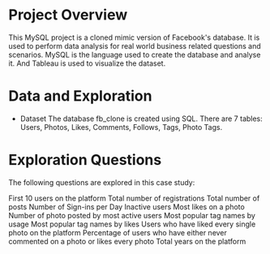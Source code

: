 # Project Overview
This MySQL project is a cloned mimic version of Facebook's database. It is used to perform data analysis for real world business related questions and scenarios. MySQL is the language used to create the database and analyse it. And Tableau is used to visualize the dataset.

# Data and Exploration
- Dataset
The database fb_clone is created using SQL.
There are 7 tables: Users, Photos, Likes, Comments, Follows, Tags, Photo Tags.

# Exploration Questions
The following questions are explored in this case study:

First 10 users on the platform
Total number of registrations
Total number of posts
Number of Sign-ins per Day
Inactive users
Most likes on a photo
Number of photo posted by most active users
Most popular tag names by usage
Most popular tag names by likes
Users who have liked every single photo on the platform
Percentage of users who have either never commented on a photo or likes every photo
Total years on the platform
